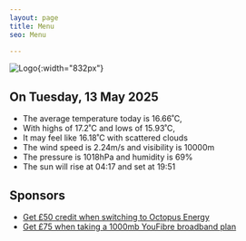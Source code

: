 ```yaml
---
layout: page
title: Menu
seo: Menu

---
```


![Logo](/images/logo.jpg){:width="832px"}

<!-- weather_marker starts -->
## On Tuesday, 13 May 2025

- The average temperature today is 16.66˚C,
- With highs of 17.2˚C and lows of 15.93˚C,
- It may feel like 16.18˚C with scattered clouds
- The wind speed is 2.24m/s and visibility is 10000m
- The pressure is 1018hPa and humidity is 69%
- The sun will rise at 04:17 and set at 19:51

<!-- weather_marker ends -->

## Sponsors

- [Get £50 credit when switching to Octopus Energy](https://bit.ly/3oD1nnS)
- [Get £75 when taking a 1000mb YouFibre broadband plan](https://aklam.io/91zWhU?)
